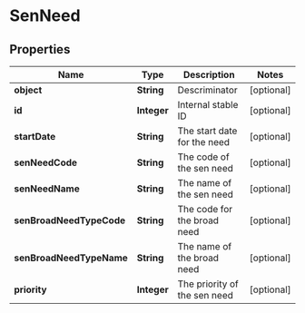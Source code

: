 
# SenNeed

## Properties
Name | Type | Description | Notes
------------ | ------------- | ------------- | -------------
**object** | **String** | Descriminator |  [optional]
**id** | **Integer** | Internal stable ID |  [optional]
**startDate** | **String** | The start date for the need |  [optional]
**senNeedCode** | **String** | The code of the sen need |  [optional]
**senNeedName** | **String** | The name of the sen need |  [optional]
**senBroadNeedTypeCode** | **String** | The code for the broad need |  [optional]
**senBroadNeedTypeName** | **String** | The name of the broad need |  [optional]
**priority** | **Integer** | The priority of the sen need |  [optional]



